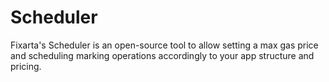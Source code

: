 # Scheduler
Fixarta's Scheduler is an open-source tool to allow setting a max gas price and scheduling marking operations accordingly to your app structure and pricing.
